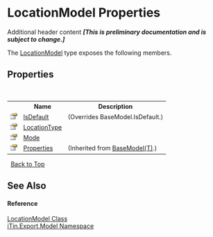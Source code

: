 # LocationModel Properties
Additional header content _**\[This is preliminary documentation and is subject to change.\]**_

The <a href="a4c36422-3b6a-540d-4da7-ae5312c8524f">LocationModel</a> type exposes the following members.


## Properties
&nbsp;<table><tr><th></th><th>Name</th><th>Description</th></tr><tr><td>![Public property](media/pubproperty.gif "Public property")</td><td><a href="20c4abd1-1be7-a630-aa10-1580d4e46b3f">IsDefault</a></td><td> (Overrides BaseModel.IsDefault.)</td></tr><tr><td>![Public property](media/pubproperty.gif "Public property")</td><td><a href="97d49dcc-a9f5-fd71-4d4d-25da462d1820">LocationType</a></td><td /></tr><tr><td>![Public property](media/pubproperty.gif "Public property")</td><td><a href="c6246a3d-e00a-d789-37e0-23a2acadb00c">Mode</a></td><td /></tr><tr><td>![Public property](media/pubproperty.gif "Public property")</td><td><a href="7e88785e-5670-4515-defa-d3f60ae16111">Properties</a></td><td> (Inherited from <a href="6632f561-4175-f1f2-939c-ac8b10159529">BaseModel(T)</a>.)</td></tr></table>&nbsp;
<a href="#locationmodel-properties">Back to Top</a>

## See Also


#### Reference
<a href="a4c36422-3b6a-540d-4da7-ae5312c8524f">LocationModel Class</a><br /><a href="ef57ffcc-e95e-b212-5a46-9aa6f5a3511f">iTin.Export.Model Namespace</a><br />